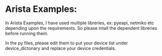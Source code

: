 # Arista Examples:
In Arista Examples, I have used multiple libreries, ex: pyeapi, netmiko etc depending upon the requirements. So please intall the dependent libreries before running them.

In the py files, please edit them to put your device list under device_dictonary and replace your device credentials.
